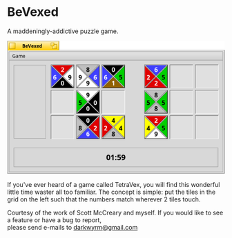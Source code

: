BeVexed
==
A maddeningly-addictive puzzle game.

![BeVexed Screenshot](BeVexed.png)

If you've ever heard of a game called TetraVex, you will find this wonderful little time waster all too familiar. The concept is simple: put the tiles in the grid on the left such that the numbers match wherever 2 tiles touch.

Courtesy of the work of Scott McCreary and myself. If you would like to see a feature  or have a bug to report, <br/>
please send e-mails to darkwyrm@gmail.com

